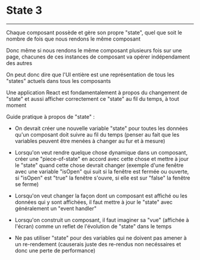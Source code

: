 # State 3

------------

Chaque composant possède et gère son propre "state", quel que soit le nombre de fois que nous rendons le même composant

Donc même si nous rendons le même composant plusieurs fois sur une page, chacunes de ces instances de composant va opérer indépendament des autres

On peut donc dire que l'UI entière est une représentation de tous les "states" actuels dans tous les composants

Une application React est fondamentalement à propos du changement de "state" et aussi afficher correctement ce "state" au fil du temps, à tout moment

Guide pratique à propos de "state" :

- On devrait créer une nouvelle variable "state" pour toutes les données qu'un composant doit suivre au fil du temps (penser au fait que les variables peuvent être menées à changer au fur et à mesure)

- Lorsqu'on veut rendre quelque chose dynamique dans un composant, créer une "piece-of-state" en accord avec cette chose et mettre à jour le "state" quand cette chose devrait changer (exemple d'une fenêtre avec une variable "isOpen" qui suit si la fenêtre est fermée ou ouverte, si "isOpen" est "true" la fenêtre s'ouvre, si elle est sur "false" la fenêtre se ferme)

- Lorsqu'on veut changer la façon dont un composant est affiché ou les données qui y sont affichées, il faut mettre à jour le "state" avec généralement un "event handler"

- Lorsqu'on construit un composant, il faut imaginer sa "vue" (affichée à l'écran) comme un reflet de l'évolution de "state" dans le temps

- Ne pas utiliser "state" pour des variables qui ne doivent pas amener à un re-rendement (causerais juste des re-rendus non necéssaires et donc une perte de performance)